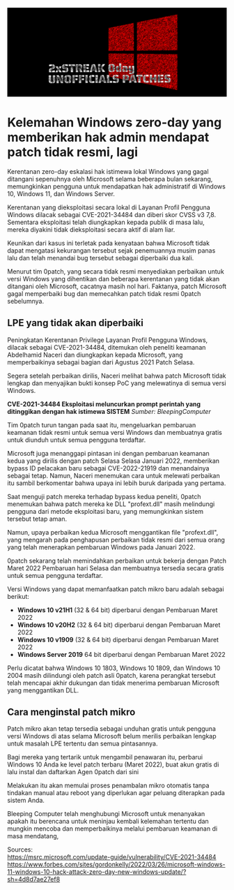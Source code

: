 
![thumbBanner](https://github.com/CSIRT-UMM/cysec-article/blob/main/01042022%20-%20Windows2Streak0Day/2xwin.png)

# Kelemahan Windows zero-day yang memberikan hak admin mendapat patch tidak resmi, lagi

Kerentanan zero-day eskalasi hak istimewa lokal Windows yang gagal ditangani sepenuhnya oleh Microsoft selama beberapa bulan sekarang, memungkinkan pengguna untuk mendapatkan hak administratif di Windows 10, Windows 11, dan Windows Server.

Kerentanan yang dieksploitasi secara lokal di Layanan Profil Pengguna Windows dilacak sebagai CVE-2021-34484 dan diberi skor CVSS v3 7,8. Sementara eksploitasi telah diungkapkan kepada publik di masa lalu, mereka diyakini tidak dieksploitasi secara aktif di alam liar.

Keunikan dari kasus ini terletak pada kenyataan bahwa Microsoft tidak dapat mengatasi kekurangan tersebut sejak penemuannya musim panas lalu dan telah menandai bug tersebut sebagai diperbaiki dua kali.

Menurut tim 0patch, yang secara tidak resmi menyediakan perbaikan untuk versi Windows yang dihentikan dan beberapa kerentanan yang tidak akan ditangani oleh Microsoft, cacatnya masih nol hari. Faktanya, patch Microsoft gagal memperbaiki bug dan memecahkan patch tidak resmi 0patch sebelumnya.

## LPE yang tidak akan diperbaiki

Peningkatan Kerentanan Privilege Layanan Profil Pengguna Windows, dilacak sebagai CVE-2021-34484, ditemukan oleh peneliti keamanan Abdelhamid Naceri dan diungkapkan kepada Microsoft, yang memperbaikinya sebagai bagian dari Agustus 2021 Patch Selasa.

Segera setelah perbaikan dirilis, Naceri melihat bahwa patch Microsoft tidak lengkap dan menyajikan bukti konsep PoC yang melewatinya di semua versi Windows.

**CVE-2021-34484 Eksploitasi meluncurkan prompt perintah yang ditinggikan dengan hak istimewa SISTEM**
_Sumber: BleepingComputer_

Tim 0patch turun tangan pada saat itu, mengeluarkan pembaruan keamanan tidak resmi untuk semua versi Windows dan membuatnya gratis untuk diunduh untuk semua pengguna terdaftar.

Microsoft juga menanggapi pintasan ini dengan pembaruan keamanan kedua yang dirilis dengan patch Selasa Selasa Januari 2022, memberikan bypass ID pelacakan baru sebagai CVE-2022-21919 dan menandainya sebagai tetap. Namun, Naceri menemukan cara untuk melewati perbaikan itu sambil berkomentar bahwa upaya ini lebih buruk daripada yang pertama.

Saat menguji patch mereka terhadap bypass kedua peneliti, 0patch menemukan bahwa patch mereka ke DLL "profext.dll" masih melindungi pengguna dari metode eksploitasi baru, yang memungkinkan sistem tersebut tetap aman.

Namun, upaya perbaikan kedua Microsoft menggantikan file "profext.dll", yang mengarah pada penghapusan perbaikan tidak resmi dari semua orang yang telah menerapkan pembaruan Windows pada Januari 2022.

0patch sekarang telah memindahkan perbaikan untuk bekerja dengan Patch Maret 2022 Pembaruan hari Selasa dan membuatnya tersedia secara gratis untuk semua pengguna terdaftar.

Versi Windows yang dapat memanfaatkan patch mikro baru adalah sebagai berikut:

- **Windows 10 v21H1** (32 & 64 bit) diperbarui dengan Pembaruan Maret 2022
- **Windows 10 v20H2** (32 & 64 bit) diperbarui dengan Pembaruan Maret 2022
- **Windows 10 v1909** (32 & 64 bit) diperbarui dengan Pembaruan Maret 2022
- **Windows Server 2019** 64 bit diperbarui dengan Pembaruan Maret 2022

Perlu dicatat bahwa Windows 10 1803, Windows 10 1809, dan Windows 10 2004 masih dilindungi oleh patch asli 0patch, karena perangkat tersebut telah mencapai akhir dukungan dan tidak menerima pembaruan Microsoft yang menggantikan DLL.

## Cara menginstal patch mikro

Patch mikro akan tetap tersedia sebagai unduhan gratis untuk pengguna versi Windows di atas selama Microsoft belum merilis perbaikan lengkap untuk masalah LPE tertentu dan semua pintasannya.

Bagi mereka yang tertarik untuk mengambil penawaran itu, perbarui Windows 10 Anda ke level patch terbaru (Maret 2022), buat akun gratis di lalu instal dan daftarkan Agen 0patch dari sini

Melakukan itu akan memulai proses penambalan mikro otomatis tanpa tindakan manual atau reboot yang diperlukan agar peluang diterapkan pada sistem Anda.

Bleeping Computer telah menghubungi Microsoft untuk menanyakan apakah itu berencana untuk meninjau kembali kelemahan tertentu dan mungkin mencoba dan memperbaikinya melalui pembaruan keamanan di masa mendatang,

Sources:<br>
https://msrc.microsoft.com/update-guide/vulnerability/CVE-2021-34484<br>
https://www.forbes.com/sites/gordonkelly/2022/03/26/microsoft-windows-11-windows-10-hack-attack-zero-day-new-windows-update/?sh=4d8d7ae27ef8
